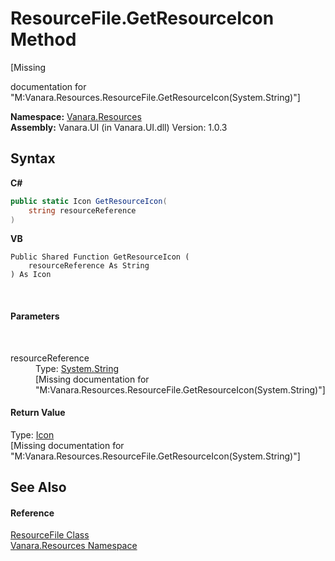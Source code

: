 # ResourceFile.GetResourceIcon Method 
 

\[Missing <summary> documentation for "M:Vanara.Resources.ResourceFile.GetResourceIcon(System.String)"\]

**Namespace:**&nbsp;<a href="f4a44256-dd05-8db0-0376-3f0440563f71">Vanara.Resources</a><br />**Assembly:**&nbsp;Vanara.UI (in Vanara.UI.dll) Version: 1.0.3

## Syntax

**C#**<br />
``` C#
public static Icon GetResourceIcon(
	string resourceReference
)
```

**VB**<br />
``` VB
Public Shared Function GetResourceIcon ( 
	resourceReference As String
) As Icon
```

<br />

#### Parameters
&nbsp;<dl><dt>resourceReference</dt><dd>Type: <a href="http://msdn2.microsoft.com/en-us/library/s1wwdcbf" target="_blank">System.String</a><br />\[Missing <param name="resourceReference"/> documentation for "M:Vanara.Resources.ResourceFile.GetResourceIcon(System.String)"\]</dd></dl>

#### Return Value
Type: <a href="http://msdn2.microsoft.com/en-us/library/wkat843k" target="_blank">Icon</a><br />\[Missing <returns> documentation for "M:Vanara.Resources.ResourceFile.GetResourceIcon(System.String)"\]

## See Also


#### Reference
<a href="23b993d5-f65a-e090-5323-8b0853218fd5">ResourceFile Class</a><br /><a href="f4a44256-dd05-8db0-0376-3f0440563f71">Vanara.Resources Namespace</a><br />